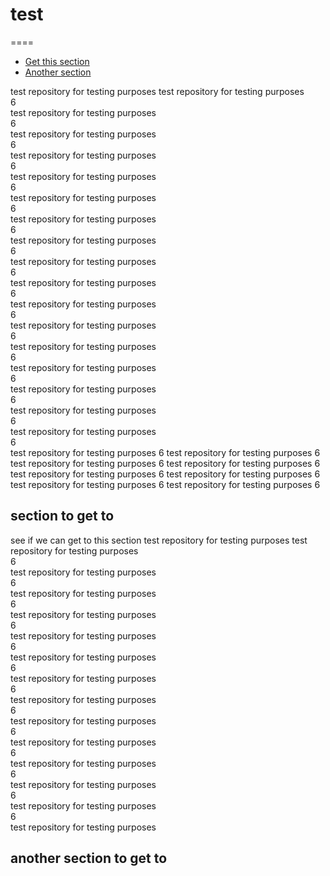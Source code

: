 # test
====
- [Get this section](#section-get-it)
- [Another section](#another-section)

test repository for testing purposes
test repository for testing purposes<br/>
6<br/>
test repository for testing purposes<br/>
6<br/>
test repository for testing purposes<br/>
6<br/>
test repository for testing purposes<br/>
6<br/>
test repository for testing purposes<br/>
6<br/>
test repository for testing purposes<br/>
6<br/>
test repository for testing purposes<br/>
6<br/>
test repository for testing purposes<br/>
6<br/>
test repository for testing purposes<br/>
6<br/>
test repository for testing purposes<br/>
6<br/>
test repository for testing purposes<br/>
6<br/>
test repository for testing purposes<br/>
6<br/>
test repository for testing purposes<br/>
6<br/>
test repository for testing purposes<br/>
6<br/>
test repository for testing purposes<br/>
6<br/>
test repository for testing purposes<br/>
6<br/>
test repository for testing purposes<br/>
6<br/>
test repository for testing purposes
6
test repository for testing purposes
6
test repository for testing purposes
6
test repository for testing purposes
6
test repository for testing purposes
6
test repository for testing purposes
6
test repository for testing purposes
6
test repository for testing purposes
6



<a name="section-get-it"></a>
## section to get to

see if we can get to this section
test repository for testing purposes
test repository for testing purposes<br/>
6<br/>
test repository for testing purposes<br/>
6<br/>
test repository for testing purposes<br/>
6<br/>
test repository for testing purposes<br/>
6<br/>
test repository for testing purposes<br/>
6<br/>
test repository for testing purposes<br/>
6<br/>
test repository for testing purposes<br/>
6<br/>
test repository for testing purposes<br/>
6<br/>
test repository for testing purposes<br/>
6<br/>
test repository for testing purposes<br/>
6<br/>
test repository for testing purposes<br/>
6<br/>
test repository for testing purposes<br/>
6<br/>
test repository for testing purposes<br/>
6<br/>
test repository for testing purposes<br/>


<a name="another-section"></a>
## another section to get to

